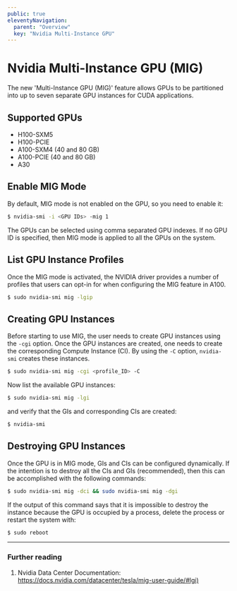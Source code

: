 ```yaml
---
public: true
eleventyNavigation:
  parent: "Overview"
  key: "Nvidia Multi-Instance GPU"
---
```


# Nvidia Multi-Instance GPU (MIG)

The new 'Multi-Instance GPU (MIG)' feature allows GPUs to be partitioned into up to seven separate GPU instances for CUDA applications.

## Supported GPUs

* H100-SXM5
* H100-PCIE
* A100-SXM4 (40 and 80 GB)
* A100-PCIE (40 and 80 GB)
* A30

## Enable MIG Mode

By default, MIG mode is not enabled on the GPU, so you need to enable it:


```bash
$ nvidia-smi -i <GPU IDs> -mig 1
```

The GPUs can be selected using comma separated GPU indexes. If no GPU ID is specified, then MIG mode is applied to all the GPUs on the system.

## List GPU Instance Profiles

Once the MIG mode is activated, the NVIDIA driver provides a number of profiles that users can opt-in for when configuring the MIG feature in A100.

```bash
$ sudo nvidia-smi mig -lgip
```

## Creating GPU Instances

Before starting to use MIG, the user needs to create GPU instances using the `-cgi` option. Once the GPU instances are created, one needs to create the corresponding Compute Instance (CI). By using the `-C` option, `nvidia-smi` creates these instances.

```bash
$ sudo nvidia-smi mig -cgi <profile_ID> -C
```

Now list the available GPU instances:

```bash
$ sudo nvidia-smi mig -lgi
```

and verify that the GIs and corresponding CIs are created:

```bash
$ nvidia-smi
```

## Destroying GPU Instances

Once the GPU is in MIG mode, GIs and CIs can be configured dynamically. If the intention is to destroy all the CIs and GIs (recommended), then this can be accomplished with the following commands:

```bash
$ sudo nvidia-smi mig -dci && sudo nvidia-smi mig -dgi
```

If the output of this command says that it is impossible to destroy the instance because the GPU is occupied by a process, delete the process or restart the system with:

```bash
$ sudo reboot
```


---


### Further reading

1. Nvidia Data Center Documentation: <https://docs.nvidia.com/datacenter/tesla/mig-user-guide/#lgi)>
